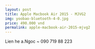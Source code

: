 ```yaml
---
layout: post
title: Apple Macbook Air 2015 - MJVG2
img: yoobao-bluetooth-4-0.jpg
price: 490.000 vnd
permalink: apple-macbook-air-2015-mjvg2
---
```

Lien he a.Ngoc ~ 090 719 88 223
